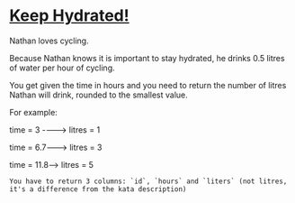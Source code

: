# [Keep Hydrated!](https://www.codewars.com/kata/582cb0224e56e068d800003c)
Nathan loves cycling. 

Because Nathan knows it is important to stay hydrated, he drinks 0.5 litres of water per hour of cycling.

You get given the time in hours and you need to return the number of litres Nathan will drink, rounded to the smallest value.

For example:

time = 3 ----> litres = 1

time = 6.7---> litres = 3

time = 11.8--> litres = 5

~~~if:sql
You have to return 3 columns: `id`, `hours` and `liters` (not litres, it's a difference from the kata description)
~~~
